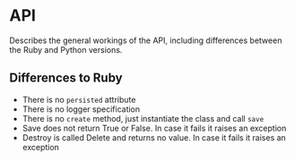 # API

Describes the general workings of the API, including differences between the Ruby and Python versions.

## Differences to Ruby

* There is no `persisted` attribute
* There is no logger specification
* There is no `create` method, just instantiate the class and call `save`
* Save does not return True or False. In case it fails it raises an exception
* Destroy is called Delete and returns no value. In case it fails it raises an exception
